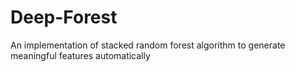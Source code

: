 # Deep-Forest
An implementation of stacked random forest algorithm to generate meaningful features automatically
